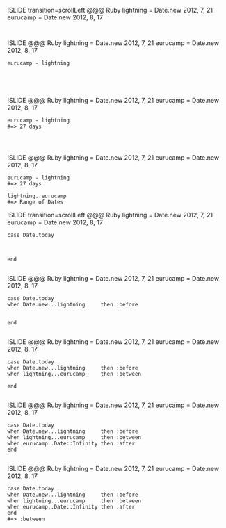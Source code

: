 !SLIDE transition=scrollLeft
    @@@ Ruby
    lightning = Date.new 2012, 7, 21
    eurucamp  = Date.new 2012, 8, 17





     

!SLIDE
    @@@ Ruby
    lightning = Date.new 2012, 7, 21
    eurucamp  = Date.new 2012, 8, 17

    eurucamp - lightning



     

!SLIDE
    @@@ Ruby
    lightning = Date.new 2012, 7, 21
    eurucamp  = Date.new 2012, 8, 17

    eurucamp - lightning
    #=> 27 days


     

!SLIDE
    @@@ Ruby
    lightning = Date.new 2012, 7, 21
    eurucamp  = Date.new 2012, 8, 17

    eurucamp - lightning
    #=> 27 days

    lightning..eurucamp
    #=> Range of Dates

!SLIDE transition=scrollLeft
    @@@ Ruby
    lightning = Date.new 2012, 7, 21
    eurucamp  = Date.new 2012, 8, 17

    case Date.today



    end
     

!SLIDE
    @@@ Ruby
    lightning = Date.new 2012, 7, 21
    eurucamp  = Date.new 2012, 8, 17

    case Date.today
    when Date.new...lightning     then :before


    end
     

!SLIDE
    @@@ Ruby
    lightning = Date.new 2012, 7, 21
    eurucamp  = Date.new 2012, 8, 17

    case Date.today
    when Date.new...lightning     then :before
    when lightning...eurucamp     then :between

    end
     

!SLIDE
    @@@ Ruby
    lightning = Date.new 2012, 7, 21
    eurucamp  = Date.new 2012, 8, 17

    case Date.today
    when Date.new...lightning     then :before
    when lightning...eurucamp     then :between
    when eurucamp..Date::Infinity then :after
    end
     

!SLIDE
    @@@ Ruby
    lightning = Date.new 2012, 7, 21
    eurucamp  = Date.new 2012, 8, 17

    case Date.today
    when Date.new...lightning     then :before
    when lightning...eurucamp     then :between
    when eurucamp..Date::Infinity then :after
    end
    #=> :between
